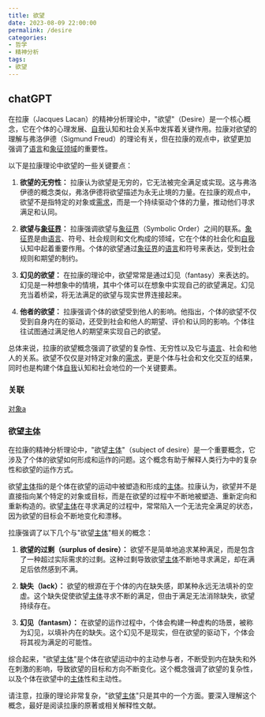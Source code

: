```yaml
---
title: 欲望
date: 2023-08-09 22:00:00
permalink: /desire
categories:
- 哲学
- 精神分析
tags:
- 欲望
---
```


## chatGPT

在拉康（Jacques Lacan）的精神分析理论中，"欲望"（Desire）是一个核心概念，它在个体的心理发展、[自我](/ego)认知和社会关系中发挥着关键作用。拉康对欲望的理解与弗洛伊德（Sigmund Freud）的理论有关，但在拉康的观点中，欲望更加强调了[语言](/language)和[象征领域](/symbolic)的重要性。

以下是拉康理论中欲望的一些关键要点：

1. **欲望的无穷性：** 拉康认为欲望是无穷的，它无法被完全满足或实现。这与弗洛伊德的概念类似，弗洛伊德将欲望描述为永无止境的力量。在拉康的观点中，欲望不是指特定的对象或[需求](/demand)，而是一个持续驱动个体的力量，推动他们寻求满足和认同。

2. **欲望与[象征界](/symbolic)：** 拉康强调欲望与[象征界](/symbolic)（Symbolic Order）之间的联系。[象征界](/symbolic)是由[语言](/language)、符号、社会规则和文化构成的领域，它在个体的社会化和[自我](/ego)认知中起着重要作用。个体的欲望通过[象征界](/symbolic)的[语言](/language)和符号来表达，受到社会规则和期望的制约。

3. **幻见的欲望：** 在拉康的理论中，欲望常常是通过幻见（fantasy）来表达的。幻见是一种想象中的情境，其中个体可以在想象中实现自己的欲望满足。幻见充当着桥梁，将无法满足的欲望与现实世界连接起来。

4. **他者的欲望：** 拉康强调个体的欲望受到他人的影响。他指出，个体的欲望不仅受到自身内在的驱动，还受到社会和他人的期望、评价和认同的影响。个体往往试图通过满足他人的期望来实现自己的欲望。

总体来说，拉康的欲望概念强调了欲望的复杂性、无穷性以及它与[语言](/language)、社会和他人的关系。欲望不仅仅是对特定对象的[需求](/demand)，更是个体与社会和文化交互的结果，同时也是构建个体[自我](/ego)认知和社会地位的一个关键要素。

### 关联

[对象a](/objet-petit-a)


### 欲望[主体](/subject) 

在拉康的精神分析理论中，"欲望[主体](/subject)"（subject of desire）是一个重要概念，它涉及了个体的欲望如何形成和运作的问题。这个概念有助于解释人类行为中的复杂性和欲望的运作方式。

欲望[主体](/subject)指的是个体在欲望的运动中被塑造和形成的[主体](/subject)。拉康认为，欲望并不是直接指向某个特定的对象或目标，而是在欲望的过程中不断地被塑造、重新定向和重新构造的。欲望[主体](/subject)在寻求满足的过程中，常常陷入一个无法完全满足的状态，因为欲望的目标会不断地变化和漂移。

拉康强调了以下几个与"欲望[主体](/subject)"相关的概念：

1. **欲望的过剩（surplus of desire）：** 欲望不是简单地追求某种满足，而是包含了一种超过实际需求的过剩。这种过剩导致欲望[主体](/subject)不断地寻求满足，却在满足后依然感到不满。

2. **缺失（lack）：** 欲望的根源在于个体的内在缺失感，即某种永远无法填补的空虚。这个缺失促使欲望[主体](/subject)寻求不断的满足，但由于满足无法消除缺失，欲望持续存在。

3. **幻见（fantasm）：** 在欲望的运作过程中，个体会构建一种虚构的场景，被称为幻见，以填补内在的缺失。这个幻见不是现实，但在欲望的驱动下，个体会将其视为满足的可能性。

综合起来，"欲望[主体](/subject)"是个体在欲望运动中的主动参与者，不断受到内在缺失和外在刺激的影响，导致欲望的目标和方向不断变化。这个概念强调了欲望的复杂性，以及个体在欲望中的[主体](/subject)性和主动性。

请注意，拉康的理论非常复杂，"欲望[主体](/subject)"只是其中的一个方面。要深入理解这个概念，最好是阅读拉康的原著或相关解释性文献。